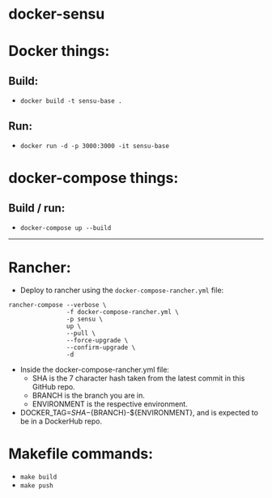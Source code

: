 # docker-sensu


# Docker things:

## Build:

* `docker build -t sensu-base .`

## Run:

* `docker run -d -p 3000:3000 -it sensu-base`

# docker-compose things:

## Build / run:

* `docker-compose up --build`

---

# Rancher:

* Deploy to rancher using the `docker-compose-rancher.yml` file:

```
rancher-compose --verbose \
                -f docker-compose-rancher.yml \
                -p sensu \
                up \
                --pull \
                --force-upgrade \
                --confirm-upgrade \
                -d
```

  * Inside the docker-compose-rancher.yml file:
    * SHA is the 7 character hash taken from the latest commit in this GitHub repo.
    * BRANCH is the branch you are in.
    * ENVIRONMENT is the respective environment.
  * DOCKER_TAG=${SHA}-${BRANCH}-${ENVIRONMENT}, and is expected to be in a DockerHub repo.

# Makefile commands:

* `make build`
* `make push`

